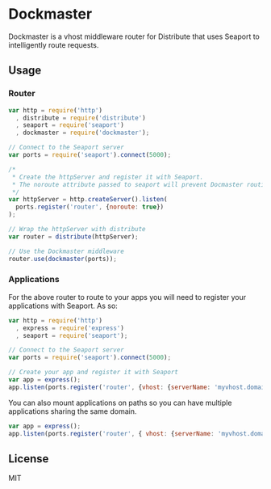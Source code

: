 Dockmaster
==========

Dockmaster is a vhost middleware router for Distribute that uses Seaport to intelligently route requests.

Usage
-------

### Router
```js
var http = require('http')
  , distribute = require('distribute')
  , seaport = require('seaport')
  , dockmaster = require('dockmaster');

// Connect to the Seaport server
var ports = require('seaport').connect(5000);

/*
 * Create the httpServer and register it with Seaport. 
 * The noroute attribute passed to seaport will prevent Docmaster routing to it's self.
 */
var httpServer = http.createServer().listen(
  ports.register('router', {noroute: true})
);

// Wrap the httpServer with distribute
var router = distribute(httpServer);

// Use the Dockmaster middleware
router.use(dockmaster(ports));
```

### Applications
For the above router to route to your apps you will need to register your applications with Seaport. As so:

```js
var http = require('http')
  , express = require('express')
  , seaport = require('seaport');

// Connect to the Seaport server
var ports = require('seaport').connect(5000);

// Create your app and register it with Seaport
var app = express();
app.listen(ports.register('router', {vhost: {serverName: 'myvhost.domain'}}));
```

You can also mount applications on paths so you can have multiple applications sharing the same domain.

```js
var app = express();
app.listen(ports.register('router', { vhost: {serverName: 'myvhost.domain', mount: '/admin' }}));
```

License
-------

MIT

